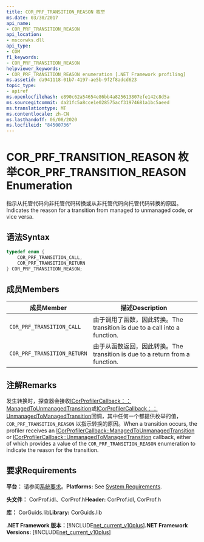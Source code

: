 ```yaml
---
title: COR_PRF_TRANSITION_REASON 枚举
ms.date: 03/30/2017
api_name:
- COR_PRF_TRANSITION_REASON
api_location:
- mscorwks.dll
api_type:
- COM
f1_keywords:
- COR_PRF_TRANSITION_REASON
helpviewer_keywords:
- COR_PRF_TRANSITION_REASON enumeration [.NET Framework profiling]
ms.assetid: da941118-01b7-4197-ae5b-9f2f8adcd623
topic_type:
- apiref
ms.openlocfilehash: e890c62a54654e86bb4a825613807efe142c8d5a
ms.sourcegitcommit: da21fc5a8cce1e028575acf31974681a1bc5aeed
ms.translationtype: MT
ms.contentlocale: zh-CN
ms.lasthandoff: 06/08/2020
ms.locfileid: "84500736"
---
```

# <a name="cor_prf_transition_reason-enumeration"></a><span data-ttu-id="36062-102">COR_PRF_TRANSITION_REASON 枚举</span><span class="sxs-lookup"><span data-stu-id="36062-102">COR_PRF_TRANSITION_REASON Enumeration</span></span>
<span data-ttu-id="36062-103">指示从托管代码向非托管代码转换或从非托管代码向托管代码转换的原因。</span><span class="sxs-lookup"><span data-stu-id="36062-103">Indicates the reason for a transition from managed to unmanaged code, or vice versa.</span></span>  
  
## <a name="syntax"></a><span data-ttu-id="36062-104">语法</span><span class="sxs-lookup"><span data-stu-id="36062-104">Syntax</span></span>  
  
```cpp  
typedef enum {  
    COR_PRF_TRANSITION_CALL,  
    COR_PRF_TRANSITION_RETURN  
} COR_PRF_TRANSITION_REASON;  
```  
  
## <a name="members"></a><span data-ttu-id="36062-105">成员</span><span class="sxs-lookup"><span data-stu-id="36062-105">Members</span></span>  
  
|<span data-ttu-id="36062-106">成员</span><span class="sxs-lookup"><span data-stu-id="36062-106">Member</span></span>|<span data-ttu-id="36062-107">描述</span><span class="sxs-lookup"><span data-stu-id="36062-107">Description</span></span>|  
|------------|-----------------|  
|`COR_PRF_TRANSITION_CALL`|<span data-ttu-id="36062-108">由于调用了函数，因此转换。</span><span class="sxs-lookup"><span data-stu-id="36062-108">The transition is due to a call into a function.</span></span>|  
|`COR_PRF_TRANSITION_RETURN`|<span data-ttu-id="36062-109">由于从函数返回，因此转换。</span><span class="sxs-lookup"><span data-stu-id="36062-109">The transition is due to a return from a function.</span></span>|  
  
## <a name="remarks"></a><span data-ttu-id="36062-110">注解</span><span class="sxs-lookup"><span data-stu-id="36062-110">Remarks</span></span>  
 <span data-ttu-id="36062-111">发生转换时，探查器会接收[ICorProfilerCallback：： ManagedToUnmanagedTransition](icorprofilercallback-managedtounmanagedtransition-method.md)或[ICorProfilerCallback：： UnmanagedToManagedTransition](icorprofilercallback-unmanagedtomanagedtransition-method.md)回调，其中任何一个都提供枚举的值， `COR_PRF_TRANSITION_REASON` 以指示转换的原因。</span><span class="sxs-lookup"><span data-stu-id="36062-111">When a transition occurs, the profiler receives an [ICorProfilerCallback::ManagedToUnmanagedTransition](icorprofilercallback-managedtounmanagedtransition-method.md) or [ICorProfilerCallback::UnmanagedToManagedTransition](icorprofilercallback-unmanagedtomanagedtransition-method.md) callback, either of which provides a value of the `COR_PRF_TRANSITION_REASON` enumeration to indicate the reason for the transition.</span></span>  
  
## <a name="requirements"></a><span data-ttu-id="36062-112">要求</span><span class="sxs-lookup"><span data-stu-id="36062-112">Requirements</span></span>  
 <span data-ttu-id="36062-113">**平台：** 请参阅[系统要求](../../get-started/system-requirements.md)。</span><span class="sxs-lookup"><span data-stu-id="36062-113">**Platforms:** See [System Requirements](../../get-started/system-requirements.md).</span></span>  
  
 <span data-ttu-id="36062-114">**头文件：** CorProf.idl、CorProf.h</span><span class="sxs-lookup"><span data-stu-id="36062-114">**Header:** CorProf.idl, CorProf.h</span></span>  
  
 <span data-ttu-id="36062-115">**库：** CorGuids.lib</span><span class="sxs-lookup"><span data-stu-id="36062-115">**Library:** CorGuids.lib</span></span>  
  
 <span data-ttu-id="36062-116">**.NET Framework 版本：**[!INCLUDE[net_current_v10plus](../../../../includes/net-current-v10plus-md.md)]</span><span class="sxs-lookup"><span data-stu-id="36062-116">**.NET Framework Versions:** [!INCLUDE[net_current_v10plus](../../../../includes/net-current-v10plus-md.md)]</span></span>
